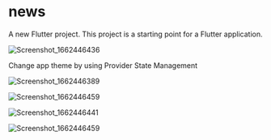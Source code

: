 # news

A new Flutter project.
This project is a starting point for a Flutter application.

![Screenshot_1662446436](https://user-images.githubusercontent.com/94858749/188572245-89db5a31-dadd-4d44-b36d-89170a775321.png)

Change app theme by using Provider State Management

![Screenshot_1662446389](https://user-images.githubusercontent.com/94858749/188572429-e52cff1f-de8c-43ee-be36-bb7b161e77bf.png)

![Screenshot_1662446459](https://user-images.githubusercontent.com/94858749/188572466-1582857d-303d-4869-86f9-94031d6aff37.png)

![Screenshot_1662446441](https://user-images.githubusercontent.com/94858749/188572505-b9e9635b-f1ca-4bdc-82e0-7312a7cc309c.png)

![Screenshot_1662446459](https://user-images.githubusercontent.com/94858749/188572552-38e7a30e-d8ef-45e0-a5db-00f6c257e05d.png)
